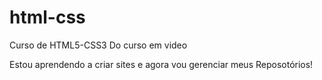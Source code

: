 # html-css
 Curso de HTML5-CSS3 Do curso em video

Estou aprendendo a criar sites e agora vou gerenciar meus Reposotórios!